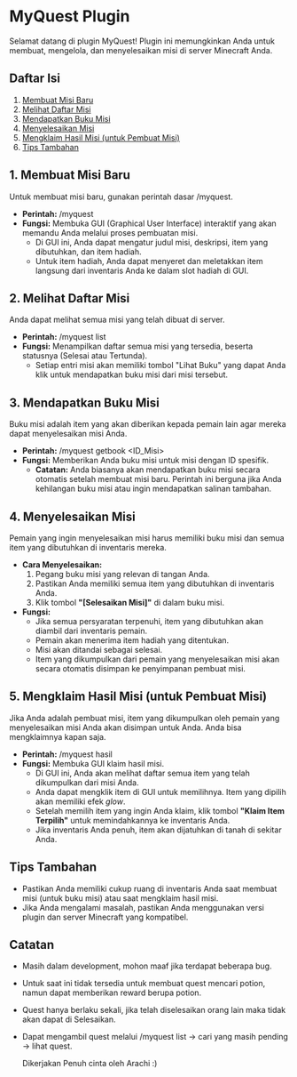 # **MyQuest Plugin**

Selamat datang di plugin MyQuest\! Plugin ini memungkinkan Anda untuk membuat, mengelola, dan menyelesaikan misi di server Minecraft Anda.

## **Daftar Isi**

1. [Membuat Misi Baru](https://www.google.com/search?q=%231-membuat-misi-baru)  
2. [Melihat Daftar Misi](https://www.google.com/search?q=%232-melihat-daftar-misi)  
3. [Mendapatkan Buku Misi](https://www.google.com/search?q=%233-mendapatkan-buku-misi)  
4. [Menyelesaikan Misi](https://www.google.com/search?q=%234-menyelesaikan-misi)  
5. [Mengklaim Hasil Misi (untuk Pembuat Misi)](https://www.google.com/search?q=%235-mengklaim-hasil-misi-untuk-pembuat-misi)  
6. [Tips Tambahan](https://www.google.com/search?q=%23tips-tambahan)

## **1\. Membuat Misi Baru**

Untuk membuat misi baru, gunakan perintah dasar /myquest.

* **Perintah:** /myquest  
* **Fungsi:** Membuka GUI (Graphical User Interface) interaktif yang akan memandu Anda melalui proses pembuatan misi.  
  * Di GUI ini, Anda dapat mengatur judul misi, deskripsi, item yang dibutuhkan, dan item hadiah.  
  * Untuk item hadiah, Anda dapat menyeret dan meletakkan item langsung dari inventaris Anda ke dalam slot hadiah di GUI.

## **2\. Melihat Daftar Misi**

Anda dapat melihat semua misi yang telah dibuat di server.

* **Perintah:** /myquest list  
* **Fungsi:** Menampilkan daftar semua misi yang tersedia, beserta statusnya (Selesai atau Tertunda).  
  * Setiap entri misi akan memiliki tombol "Lihat Buku" yang dapat Anda klik untuk mendapatkan buku misi dari misi tersebut.

## **3\. Mendapatkan Buku Misi**

Buku misi adalah item yang akan diberikan kepada pemain lain agar mereka dapat menyelesaikan misi Anda.

* **Perintah:** /myquest getbook \<ID\_Misi\>  
* **Fungsi:** Memberikan Anda buku misi untuk misi dengan ID spesifik.  
  * **Catatan:** Anda biasanya akan mendapatkan buku misi secara otomatis setelah membuat misi baru. Perintah ini berguna jika Anda kehilangan buku misi atau ingin mendapatkan salinan tambahan.

## **4\. Menyelesaikan Misi**

Pemain yang ingin menyelesaikan misi harus memiliki buku misi dan semua item yang dibutuhkan di inventaris mereka.

* **Cara Menyelesaikan:**  
  1. Pegang buku misi yang relevan di tangan Anda.  
  2. Pastikan Anda memiliki semua item yang dibutuhkan di inventaris Anda.  
  3. Klik tombol **"\[Selesaikan Misi\]"** di dalam buku misi.  
* **Fungsi:**  
  * Jika semua persyaratan terpenuhi, item yang dibutuhkan akan diambil dari inventaris pemain.  
  * Pemain akan menerima item hadiah yang ditentukan.  
  * Misi akan ditandai sebagai selesai.  
  * Item yang dikumpulkan dari pemain yang menyelesaikan misi akan secara otomatis disimpan ke penyimpanan pembuat misi.

## **5\. Mengklaim Hasil Misi (untuk Pembuat Misi)**

Jika Anda adalah pembuat misi, item yang dikumpulkan oleh pemain yang menyelesaikan misi Anda akan disimpan untuk Anda. Anda bisa mengklaimnya kapan saja.

* **Perintah:** /myquest hasil  
* **Fungsi:** Membuka GUI klaim hasil misi.  
  * Di GUI ini, Anda akan melihat daftar semua item yang telah dikumpulkan dari misi Anda.  
  * Anda dapat mengklik item di GUI untuk memilihnya. Item yang dipilih akan memiliki efek *glow*.  
  * Setelah memilih item yang ingin Anda klaim, klik tombol **"Klaim Item Terpilih"** untuk memindahkannya ke inventaris Anda.  
  * Jika inventaris Anda penuh, item akan dijatuhkan di tanah di sekitar Anda.

## **Tips Tambahan**

* Pastikan Anda memiliki cukup ruang di inventaris Anda saat membuat misi (untuk buku misi) atau saat mengklaim hasil misi.  
* Jika Anda mengalami masalah, pastikan Anda menggunakan versi plugin dan server Minecraft yang kompatibel.

## **Catatan**
* Masih dalam development, mohon maaf jika terdapat beberapa bug.
* Untuk saat ini tidak tersedia untuk membuat quest mencari potion, namun dapat memberikan reward berupa potion.
* Quest hanya berlaku sekali, jika telah diselesaikan orang lain maka tidak akan dapat di Selesaikan.
* Dapat mengambil quest melalui /myquest list -> cari yang masih pending -> lihat quest.

  Dikerjakan Penuh cinta oleh Arachi :)
